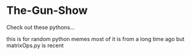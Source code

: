 # The-Gun-Show
Check out these pythons...

this is for random python memes
most of it is from a long time ago but matrixOps.py is recent
